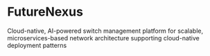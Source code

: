 # FutureNexus
Cloud-native, AI-powered switch management platform for scalable, microservices-based network architecture supporting cloud-native deployment patterns
